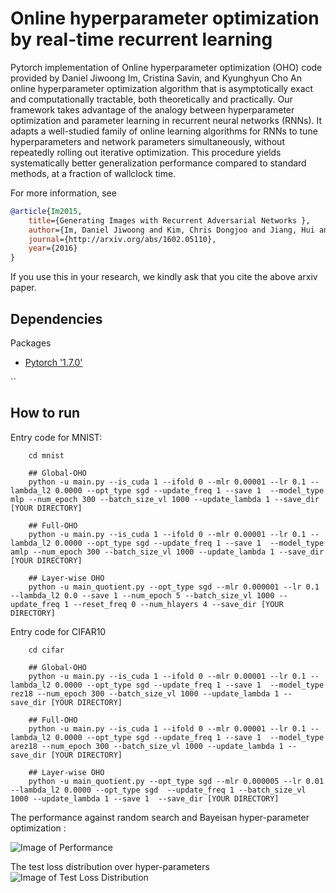 # Online hyperparameter optimization by real-time recurrent learning

Pytorch implementation of Online hyperparameter optimization (OHO) code provided by Daniel Jiwoong Im, Cristina Savin, and Kyunghyun Cho
An online hyperparameter optimization algorithm that is asymptotically exact and computationally tractable, both theoretically and practically. 
Our framework takes advantage of the analogy between hyperparameter optimization and parameter learning in recurrent neural networks (RNNs). 
It adapts a well-studied family of online learning algorithms for RNNs to tune hyperparameters and network parameters simultaneously, 
without repeatedly rolling out iterative optimization. This procedure yields systematically better generalization performance compared to standard methods, at a fraction of wallclock time.

For more information, see 
```bibtex
@article{Im2015,
    title={Generating Images with Recurrent Adversarial Networks },
    author={Im, Daniel Jiwoong and Kim, Chris Dongjoo and Jiang, Hui and Memisevic, Roland},
    journal={http://arxiv.org/abs/1602.05110},
    year={2016}
}
```
If you use this in your research, we kindly ask that you cite the above arxiv paper.


## Dependencies
Packages
* [Pytorch '1.7.0'](https://pytorch.org/get-started/locally/)

`` 

## How to run
Entry code for MNIST:
```
    cd mnist 

    ## Global-OHO
    python -u main.py --is_cuda 1 --ifold 0 --mlr 0.00001 --lr 0.1 --lambda_l2 0.0000 --opt_type sgd --update_freq 1 --save 1  --model_type mlp --num_epoch 300 --batch_size_vl 1000 --update_lambda 1 --save_dir [YOUR DIRECTORY] 

    ## Full-OHO 
    python -u main.py --is_cuda 1 --ifold 0 --mlr 0.00001 --lr 0.1 --lambda_l2 0.0000 --opt_type sgd --update_freq 1 --save 1  --model_type amlp --num_epoch 300 --batch_size_vl 1000 --update_lambda 1 --save_dir [YOUR DIRECTORY] 

    ## Layer-wise OHO 
    python -u main_quotient.py --opt_type sgd --mlr 0.000001 --lr 0.1 --lambda_l2 0.0 --save 1 --num_epoch 5 --batch_size_vl 1000 --update_freq 1 --reset_freq 0 --num_hlayers 4 --save_dir [YOUR DIRECTORY] 
```
Entry code for CIFAR10
```
    cd cifar

    ## Global-OHO
    python -u main.py --is_cuda 1 --ifold 0 --mlr 0.00001 --lr 0.1 --lambda_l2 0.0000 --opt_type sgd --update_freq 1 --save 1  --model_type rez18 --num_epoch 300 --batch_size_vl 1000 --update_lambda 1 --save_dir [YOUR DIRECTORY] 

    ## Full-OHO
    python -u main.py --is_cuda 1 --ifold 0 --mlr 0.00001 --lr 0.1 --lambda_l2 0.0000 --opt_type sgd --update_freq 1 --save 1  --model_type arez18 --num_epoch 300 --batch_size_vl 1000 --update_lambda 1 --save_dir [YOUR DIRECTORY] 

    ## Layer-wise OHO
    python -u main_quotient.py --opt_type sgd --mlr 0.000005 --lr 0.01 --lambda_l2 0.0000 --opt_type sgd  --update_freq 1 --batch_size_vl 1000 --update_lambda 1 --save 1  --save_dir [YOUR DIRECTORY] 
```

The performance against random search and Bayeisan hyper-parameter optimization :

![Image of Performance](https://raw.githubusercontent.com/jiwoongim/OHO/master/figs/figsoho1.png)


The test loss distribution over hyper-parameters 
![Image of Test Loss Distribution](https://raw.githubusercontent.com/jiwoongim/OHO/master/figs/figsoho2.png)


